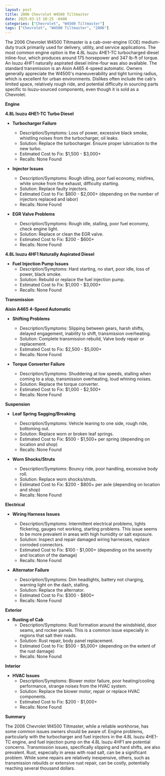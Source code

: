 ```yaml
---
layout: post
title: 2006 Chevrolet W4500 Tiltmaster
date: 2025-03-13 10:25 -0400
categories: ["Chevrolet", "W4500 Tiltmaster"]
tags: ["Chevrolet", "W4500 Tiltmaster", "2006"]
---
```

The 2006 Chevrolet W4500 Tiltmaster is a cab-over-engine (COE) medium-duty truck primarily used for delivery, utility, and service applications. The most common engine option is the 4.8L Isuzu 4HE1-TC turbocharged diesel inline-four, which produces around 175 horsepower and 347 lb-ft of torque. An Isuzu 4HF1 naturally aspirated diesel inline-four was also available. The standard transmission is an Aisin A465 4-speed automatic. Owners generally appreciate the W4500's maneuverability and tight turning radius, which is excellent for urban environments. Dislikes often include the cab's limited space, relatively rough ride, and potential difficulty in sourcing parts specific to Isuzu-sourced components, even though it is sold as a Chevrolet.

**Engine**

**4.8L Isuzu 4HE1-TC Turbo Diesel**

*   **Turbocharger Failure**
    *   Description/Symptoms: Loss of power, excessive black smoke, whistling noises from the turbocharger, oil leaks.
    *   Solution: Replace the turbocharger. Ensure proper lubrication to the new turbo.
    *   Estimated Cost to Fix: $1,500 - $3,000+
    *   Recalls: None Found

*   **Injector Issues**
    *   Description/Symptoms: Rough idling, poor fuel economy, misfires, white smoke from the exhaust, difficulty starting.
    *   Solution: Replace faulty injectors.
    *   Estimated Cost to Fix: $800 - $2,000+ (depending on the number of injectors replaced and labor)
    *   Recalls: None Found

*   **EGR Valve Problems**
    *   Description/Symptoms: Rough idle, stalling, poor fuel economy, check engine light.
    *   Solution: Replace or clean the EGR valve.
    *   Estimated Cost to Fix: $200 - $600+
    *   Recalls: None Found

**4.8L Isuzu 4HF1 Naturally Aspirated Diesel**

*   **Fuel Injection Pump Issues**
    *   Description/Symptoms: Hard starting, no start, poor idle, loss of power, black smoke.
    *   Solution: Rebuild or replace the fuel injection pump.
    *   Estimated Cost to Fix: $1,000 - $3,000+
    *   Recalls: None Found

**Transmission**

**Aisin A465 4-Speed Automatic**

*   **Shifting Problems**
    *   Description/Symptoms: Slipping between gears, harsh shifts, delayed engagement, inability to shift, transmission overheating.
    *   Solution: Complete transmission rebuild, Valve body repair or replacement.
    *   Estimated Cost to Fix: $2,500 - $5,000+
    *   Recalls: None Found

*   **Torque Converter Failure**
    *   Description/Symptoms: Shuddering at low speeds, stalling when coming to a stop, transmission overheating, loud whining noises.
    *   Solution: Replace the torque converter.
    *   Estimated Cost to Fix: $1,000 - $2,500+
    *   Recalls: None Found

**Suspension**

*   **Leaf Spring Sagging/Breaking**
    *   Description/Symptoms: Vehicle leaning to one side, rough ride, bottoming out.
    *   Solution: Replace worn or broken leaf springs.
    *   Estimated Cost to Fix: $500 - $1,500+ per spring (depending on location and shop)
    *   Recalls: None Found

*   **Worn Shocks/Struts**
    *   Description/Symptoms: Bouncy ride, poor handling, excessive body roll.
    *   Solution: Replace worn shocks/struts.
    *   Estimated Cost to Fix: $200 - $800+ per axle (depending on location and shop)
    *   Recalls: None Found

**Electrical**

*   **Wiring Harness Issues**
    *   Description/Symptoms: Intermittent electrical problems, lights flickering, gauges not working, starting problems. This issue seems to be more prevalent in areas with high humidity or salt exposure.
    *   Solution: Inspect and repair damaged wiring harnesses, replace corroded connectors.
    *   Estimated Cost to Fix: $100 - $1,000+ (depending on the severity and location of the damage)
    *   Recalls: None Found

*   **Alternator Failure**
    *   Description/Symptoms: Dim headlights, battery not charging, warning light on the dash, stalling.
    *   Solution: Replace the alternator.
    *   Estimated Cost to Fix: $300 - $800+
    *   Recalls: None Found

**Exterior**

*   **Rusting of Cab**
    *   Description/Symptoms: Rust formation around the windshield, door seams, and rocker panels. This is a common issue especially in regions that salt their roads.
    *   Solution: Rust repair, body panel replacement.
    *   Estimated Cost to Fix: $500 - $5,000+ (depending on the extent of the rust damage)
    *   Recalls: None Found

**Interior**

*   **HVAC Issues**
    *   Description/Symptoms: Blower motor failure, poor heating/cooling performance, strange noises from the HVAC system.
    *   Solution: Replace the blower motor, repair or replace HVAC components.
    *   Estimated Cost to Fix: $200 - $1,000+
    *   Recalls: None Found

**Summary**

The 2006 Chevrolet W4500 Tiltmaster, while a reliable workhorse, has some common issues owners should be aware of. Engine problems, particularly with the turbocharger and fuel injectors in the 4.8L Isuzu 4HE1-TC engine, and fuel injection pump on the 4.8L Isuzu 4HF1 are potential concerns. Transmission issues, specifically slipping and hard shifts, are also prevalent. Rust, especially in areas with road salt, can be a significant problem. While some repairs are relatively inexpensive, others, such as transmission rebuilds or extensive rust repair, can be costly, potentially reaching several thousand dollars.

